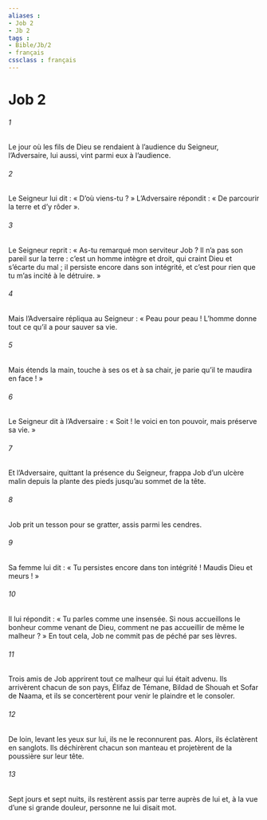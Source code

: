 ```yaml
---
aliases : 
- Job 2
- Jb 2
tags : 
- Bible/Jb/2
- français
cssclass : français
---
```


# Job 2

###### 1
Le jour où les fils de Dieu se rendaient à l’audience du Seigneur, l’Adversaire, lui aussi, vint parmi eux à l’audience.
###### 2
Le Seigneur lui dit : « D’où viens-tu ? » L’Adversaire répondit : « De parcourir la terre et d’y rôder ».
###### 3
Le Seigneur reprit : « As-tu remarqué mon serviteur Job ? Il n’a pas son pareil sur la terre : c’est un homme intègre et droit, qui craint Dieu et s’écarte du mal ; il persiste encore dans son intégrité, et c’est pour rien que tu m’as incité à le détruire. »
###### 4
Mais l’Adversaire répliqua au Seigneur : « Peau pour peau ! L’homme donne tout ce qu’il a pour sauver sa vie.
###### 5
Mais étends la main, touche à ses os et à sa chair, je parie qu’il te maudira en face ! »
###### 6
Le Seigneur dit à l’Adversaire : « Soit ! le voici en ton pouvoir, mais préserve sa vie. »
###### 7
Et l’Adversaire, quittant la présence du Seigneur, frappa Job d’un ulcère malin depuis la plante des pieds jusqu’au sommet de la tête.
###### 8
Job prit un tesson pour se gratter, assis parmi les cendres.
###### 9
Sa femme lui dit : « Tu persistes encore dans ton intégrité ! Maudis Dieu et meurs ! »
###### 10
Il lui répondit : « Tu parles comme une insensée. Si nous accueillons le bonheur comme venant de Dieu, comment ne pas accueillir de même le malheur ? » En tout cela, Job ne commit pas de péché par ses lèvres.
###### 11
Trois amis de Job apprirent tout ce malheur qui lui était advenu. Ils arrivèrent chacun de son pays, Élifaz de Témane, Bildad de Shouah et Sofar de Naama, et ils se concertèrent pour venir le plaindre et le consoler.
###### 12
De loin, levant les yeux sur lui, ils ne le reconnurent pas. Alors, ils éclatèrent en sanglots. Ils déchirèrent chacun son manteau et projetèrent de la poussière sur leur tête.
###### 13
Sept jours et sept nuits, ils restèrent assis par terre auprès de lui et, à la vue d’une si grande douleur, personne ne lui disait mot.
